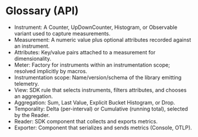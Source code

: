 Glossary (API)
==============

- Instrument: A Counter, UpDownCounter, Histogram, or Observable variant used to capture measurements.
- Measurement: A numeric value plus optional attributes recorded against an instrument.
- Attributes: Key/value pairs attached to a measurement for dimensionality.
- Meter: Factory for instruments within an instrumentation scope; resolved implicitly by macros.
- Instrumentation scope: Name/version/schema of the library emitting telemetry.
- View: SDK rule that selects instruments, filters attributes, and chooses an aggregation.
- Aggregation: Sum, Last Value, Explicit Bucket Histogram, or Drop.
- Temporality: Delta (per-interval) or Cumulative (running total), selected by the Reader.
- Reader: SDK component that collects and exports metrics.
- Exporter: Component that serializes and sends metrics (Console, OTLP).


